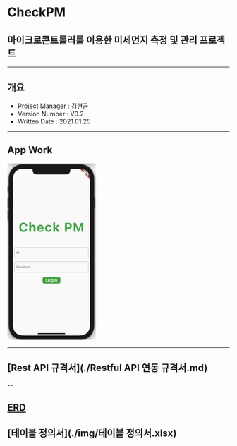 # CheckPM
## 마이크로콘트롤러를 이용한 미세먼지 측정 및 관리 프로젝트
---
## 개요
- Project Manager : 김현균
- Version Number : V0.2
- Written Date : 2021.01.25
---
## App Work
<img src='./img/HowToWorkApp.gif' height=400>

---
## [Rest API 규격서](./Restful API 연동 규격서.md)

--
## [ERD](./img/ERD_v0.2.png)
## [테이블 정의서](./img/테이블 정의서.xlsx)
